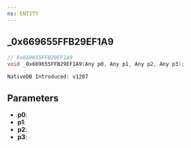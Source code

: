 ```yaml
---
ns: ENTITY
---
```

## _0x669655FFB29EF1A9

```c
// 0x669655FFB29EF1A9
void _0x669655FFB29EF1A9(Any p0, Any p1, Any p2, Any p3);
```

```
NativeDB Introduced: v1207
```

## Parameters
* **p0**:
* **p1**:
* **p2**:
* **p3**:
